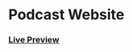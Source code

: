 # Podcast Website

### [Live Preview](https://rawcdn.githack.com/darodweb/Podcast-Lading-Page/19ba100ed22537d9d41307718141d8309b68a9f4/index.html)
